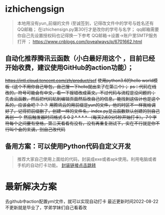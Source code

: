 # izhichengsign
> 本地用没有yun_前缀的文件
> i至诚签到，记得改文件中的学号与姓名还有QQ邮箱；
> 在izhichensign.py第30行才是改你的学号与名字；
> qq邮箱需要你自己先设置授权码也记得换一下参考            QQ邮箱->设置->账户里SMTP服务打开 ；
> https://www.cnblogs.com/lovealways/p/6701662.html

## 自动化推荐腾讯云函数（小白最好用这个 ，目前已经开始收费，建议使用GitHub的action功能）；
~~https://intl.cloud.tencent.com/zh/product/scf~~
~~使用python3.6的hello world模板（这个不用你自己导包，自己搜一下hello就出来了在第二个）；~~
~~ps：代码在线改的，符号可能会有中文，看一下报错改成英文。不过代码与流程是没问题的；~~
~~先去云函数，然后把代码贴到编辑页面然后改自己的信息。能找到这估计也是这个系的，应该会吧？？？~~
~~用腾讯云的用前缀是yun的文件，他的时区不一样我给调好了，记得把前缀删了，创建一样的文件名，index.py是云函数默认创建的别自己再创一个~~
~~然后触发器时间格式 5 0 2 * * * * （每天2点0分5秒开始打卡）。7个字符每个之间要有空格，第二天看看有没有，没有再重复测试下，实在不行就是你不行叫个会的来调，别自己改代码~~


## 备用方案：可以使用Python代码自定义开发
> 推荐大家自己使用上面给的代码，封装成exe或者apk使用。利用电脑或者手机的自动打卡功能。
> [封装链接点击跳转](https://www.cnblogs.com/wengming/p/16799136.html)


# 最新解决方案
去github中action配置yml文件，就可以实现自动打卡
最近更新时间2022-08-22不更新就是毕业了，学弟学妹们自己看着改
